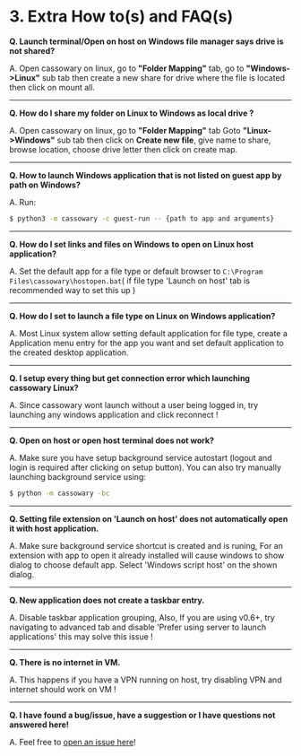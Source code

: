 # 3. Extra How to(s) and FAQ(s)

**Q. Launch terminal/Open on host on Windows file manager says drive is not shared?**

A. Open cassowary on linux, go to **"Folder Mapping"** tab, go to **"Windows->Linux"** sub tab then create a new share for drive where the file is located then click on mount all.

---

**Q. How do I share my folder on Linux to Windows as local drive ?**

A. Open cassowary on linux, go to **"Folder Mapping"** tab Goto **"Linux->Windows"** sub tab then click on **Create new file**, give name to share, browse location, choose drive letter then click on create map.

---

**Q. How to launch Windows application that is not listed on guest app by path on Windows?**

A. Run:

```bash
$ python3 -m cassowary -c guest-run -- {path to app and arguments}
```

---

**Q. How do I set links and files on Windows to open on Linux host application?**

A. Set the default app for a file type or default browser to `C:\Program Files\cassowary\hostopen.bat`( if file type 'Launch on host' tab is recommended way to set this up ) 

---

**Q. How do I set to launch a file type on Linux on Windows application?**

A. Most Linux system allow setting default application for file type, create a Application menu entry for the app you want and set default application to the created desktop application.

---

**Q. I setup every thing but get connection error which launching cassowary Linux?**

A. Since cassowary wont launch without a user being logged in, try launching any windows application and click reconnect !

---

**Q. Open on host or open host terminal does not work?**

A. Make sure you have setup background service autostart (logout and login is required after clicking on setup button). You can also try manually launching background service using:

```bash
$ python -m cassowary -bc
```

---

**Q. Setting file extension on 'Launch on host' does not automatically open it with host application.**

A. Make sure background service shortcut is created and is runing, For an extension with app to open it already installed will cause windows to show dialog to choose default app. Select 'Windows script host' on the shown dialog.

---

**Q. New application does not create a taskbar entry.**

A. Disable taskbar application grouping, Also, If you are using v0.6+, try navigating to advanced tab and disable 'Prefer using server to launch applications' this may solve this issue !

---

**Q. There is no internet in VM.**

A. This happens if you have a VPN running on host, try disabling VPN and internet should work on VM !

---

**Q. I have found a bug/issue, have a suggestion or I have questions not answered here!**

A. Feel free to [open an issue here](https://github.com/casualsnek/cassowary/issues)!
